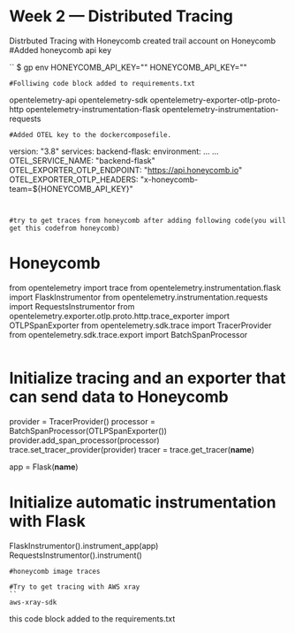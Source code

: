 # Week 2 — Distributed Tracing
Distrbuted Tracing with Honeycomb
created trail account on Honeycomb
#Added honeycomb api key

``
$ gp env HONEYCOMB_API_KEY="<API Key>"
HONEYCOMB_API_KEY="<API Key>"
```
#Folliwing code block added to requirements.txt

```
opentelemetry-api 
opentelemetry-sdk 
opentelemetry-exporter-otlp-proto-http 
opentelemetry-instrumentation-flask 
opentelemetry-instrumentation-requests
```
#Added OTEL key to the dockercomposefile.
```
version: "3.8"
services:
    backend-flask:
        environment:
            ...
            ...
            OTEL_SERVICE_NAME: "backend-flask"
            OTEL_EXPORTER_OTLP_ENDPOINT: "https://api.honeycomb.io"
            OTEL_EXPORTER_OTLP_HEADERS: "x-honeycomb-team=${HONEYCOMB_API_KEY}"
```


#try to get traces from honeycomb after adding following code(you will get this codefrom honeycomb)

```
# Honeycomb
from opentelemetry import trace
from opentelemetry.instrumentation.flask import FlaskInstrumentor
from opentelemetry.instrumentation.requests import RequestsInstrumentor
from opentelemetry.exporter.otlp.proto.http.trace_exporter import OTLPSpanExporter
from opentelemetry.sdk.trace import TracerProvider
from opentelemetry.sdk.trace.export import BatchSpanProcessor
```
```
# Initialize tracing and an exporter that can send data to Honeycomb
provider = TracerProvider()
processor = BatchSpanProcessor(OTLPSpanExporter())
provider.add_span_processor(processor)
trace.set_tracer_provider(provider)
tracer = trace.get_tracer(__name__)


app = Flask(__name__)

# Initialize automatic instrumentation with Flask
FlaskInstrumentor().instrument_app(app)
RequestsInstrumentor().instrument()
```
#honeycomb image traces

#Try to get tracing with AWS xray
``
aws-xray-sdk
```
this code block added to the requirements.txt
